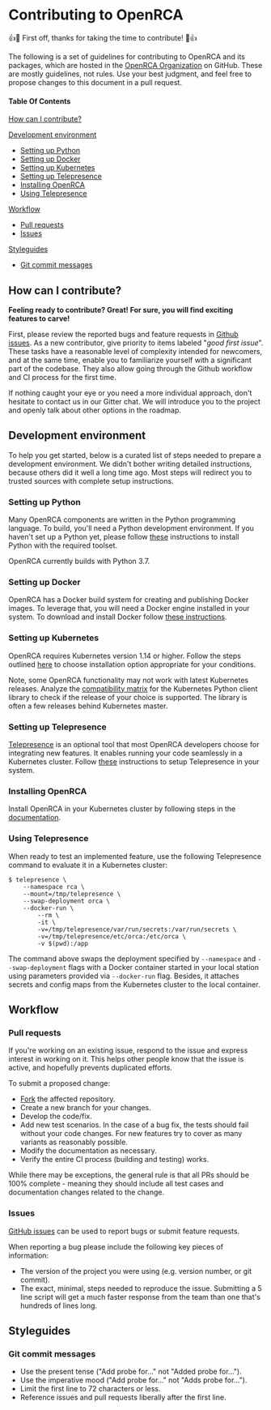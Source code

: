 # Contributing to OpenRCA

:+1::tada: First off, thanks for taking the time to contribute! :tada::+1:

The following is a set of guidelines for contributing to OpenRCA and its packages, which are hosted in the [OpenRCA Organization](https://github.com/openrca) on GitHub. These are mostly guidelines, not rules. Use your best judgment, and feel free to propose changes to this document in a pull request.

#### Table Of Contents

[How can I contribute?](#how-can-i-contribute)

[Development environment](#development-environment)
  * [Setting up Python](#setting-up-python)
  * [Setting up Docker](#setting-up-docker)
  * [Setting up Kubernetes](#setting-up-kubernetes)
  * [Setting up Telepresence](#setting-up-telepresence)
  * [Installing OpenRCA](#installing-openrca)
  * [Using Telepresence](#using-telepresence)

[Workflow](#workflow)
  * [Pull requests](#pull-requests)
  * [Issues](#pull-requests)

[Styleguides](#styleguides)
  * [Git commit messages](#git-commit-messages)


## How can I contribute?

**Feeling ready to contribute? Great! For sure, you will find exciting features to carve!**

First, please review the reported bugs and feature requests in
[Github issues](https://github.com/openrca/orca/issues). As a new contributor, give priority to
items labeled "*good first issue*". These tasks have a reasonable level of complexity intended for
newcomers, and at the same time, enable you to familiarize yourself with a significant part of the
codebase. They also allow going through the Github workflow and CI process for the first time.

If nothing caught your eye or you need a more individual approach, don't hesitate to contact us in
our Gitter chat. We will introduce you to the project and openly talk about other options in the
roadmap.

## Development environment

To help you get started, below is a curated list of steps needed to prepare a development
environment. We didn't bother writing detailed instructions, because others did it well a long time
ago. Most steps will redirect you to trusted sources with complete setup instructions.

### Setting up Python

Many OpenRCA components are written in the Python programming language. To build, you'll need a
Python development environment. If you haven't set up a Python yet, please follow
[these](https://docs.python.org/3/using/index.html) instructions to install Python with the required
toolset.

OpenRCA currently builds with Python 3.7.

### Setting up Docker

OpenRCA has a Docker build system for creating and publishing Docker images. To leverage that, you
will need a Docker engine installed in your system. To download and install Docker follow
[these instructions](https://docs.docker.com/install/).

### Setting up Kubernetes

OpenRCA requires Kubernetes version 1.14 or higher. Follow the steps outlined
[here](https://kubernetes.io/docs/setup/) to choose installation option appropriate for your
conditions.

Note, some OpenRCA functionality may not work with latest Kubernetes releases. Analyze the
[compatibility matrix](https://github.com/kubernetes-client/python#compatibility-matrix) for
the Kubernetes Python client library to check if the release of your choice is supported. The
library is often a few releases behind Kubernetes master.

### Setting up Telepresence

[Telepresence](https://www.telepresence.io) is an optional tool that most OpenRCA developers choose
for integrating new features. It enables running your code seamlessly in a Kubernetes cluster.
Follow [these](https://www.telepresence.io/reference/install) instructions to setup Telepresence in
your system.

### Installing OpenRCA

Install OpenRCA in your Kubernetes cluster by following steps in the
[documentation](https://openrca.io/docs/).

### Using Telepresence

When ready to test an implemented feature, use the following Telepresence command to evaluate it in
a Kubernetes cluster:

```
$ telepresence \
    --namespace rca \
    --mount=/tmp/telepresence \
    --swap-deployment orca \
    --docker-run \
        --rm \
        -it \
        -v=/tmp/telepresence/var/run/secrets:/var/run/secrets \
        -v=/tmp/telepresence/etc/orca:/etc/orca \
        -v $(pwd):/app
```

The command above swaps the deployment specified by `--namespace` and `--swap-deployment` flags with
a Docker container started in your local station using parameters provided via `--docker-run` flag.
Besides, it attaches secrets and config maps from the Kubernetes cluster to the local container.

## Workflow

### Pull requests

If you're working on an existing issue, respond to the issue and express interest in working on it.
This helps other people know that the issue is active, and hopefully prevents duplicated efforts.

To submit a proposed change:

- [Fork](https://help.github.com/en/github/getting-started-with-github/fork-a-repo) the affected
  repository.
- Create a new branch for your changes.
- Develop the code/fix.
- Add new test scenarios. In the case of a bug fix, the tests should fail without your code changes.
  For new features try to cover as many variants as reasonably possible.
- Modify the documentation as necessary.
- Verify the entire CI process (building and testing) works.

While there may be exceptions, the general rule is that all PRs should be 100% complete - meaning
they should include all test cases and documentation changes related to the change.

### Issues

[GitHub issues](https://github.com/openrca/orca/issues/new) can be used to report bugs or
submit feature requests.

When reporting a bug please include the following key pieces of information:

- The version of the project you were using (e.g. version number, or git commit).
- The exact, minimal, steps needed to reproduce the issue. Submitting a 5 line script will get
  a much faster response from the team than one that's hundreds of lines long.

## Styleguides

### Git commit messages

* Use the present tense ("Add probe for..." not "Added probe for...").
* Use the imperative mood ("Add probe for..." not "Adds probe for...").
* Limit the first line to 72 characters or less.
* Reference issues and pull requests liberally after the first line.
